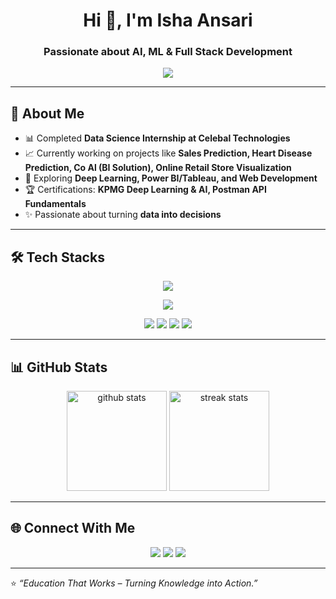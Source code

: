<h1 align="center">Hi 👋, I'm Isha Ansari</h1>
<h3 align="center"> Passionate about AI, ML & Full Stack Development</h3>

<p align="center">
  <img src="https://readme-typing-svg.herokuapp.com?size=22&duration=3000&color=F75C7E&center=true&vCenter=true&width=500&lines=Data+Science+Enthusiast;Full+Stack+Developer;AI+%26+ML+Learner;Always+Learning+New+Things" />
</p>

---

## 🚀 About Me  
- 📊 Completed **Data Science Internship at Celebal Technologies**  
- 📈 Currently working on projects like **Sales Prediction, Heart Disease Prediction, Co Al (BI Solution), Online Retail Store Visualization**  
- 🌱 Exploring **Deep Learning, Power BI/Tableau, and Web Development**  
- 🏆 Certifications: **KPMG Deep Learning & AI, Postman API Fundamentals**  
- ✨ Passionate about turning **data into decisions**  

---

## 🛠️ Tech Stacks  

<p align="center">
  <!-- Languages -->
  <img src="https://skillicons.dev/icons?i=python,cpp,html,css,js,mysql" />
</p>  

<p align="center">
  <!-- Tools & Frameworks -->
  <img src="https://skillicons.dev/icons?i=git,github,vscode" />
</p>

<p align="center">
  <!-- Data Science Tools -->
  <img src="https://img.shields.io/badge/-Pandas-150458?style=flat&logo=pandas&logoColor=white" />
  <img src="https://img.shields.io/badge/-NumPy-013243?style=flat&logo=numpy&logoColor=white" />
  <img src="https://img.shields.io/badge/-Matplotlib-005571?style=flat&logo=plotly&logoColor=white" />
  <img src="https://img.shields.io/badge/-ScikitLearn-F7931E?style=flat&logo=scikitlearn&logoColor=white" />
 
</p>

---

## 📊 GitHub Stats  

<p align="center">
  <img src="https://github-readme-stats.vercel.app/api?username=IshaAnsari77&show_icons=true&theme=radical" alt="github stats" height="160"/>
  <img src="https://github-readme-streak-stats.herokuapp.com/?user=IshaAnsari77&theme=radical" alt="streak stats" height="160"/>
</p>


---

## 🌐 Connect With Me  

<p align="center">
  <a href="mailto:ishaansari628@gmail.com"><img src="https://img.shields.io/badge/Email-D14836?style=for-the-badge&logo=gmail&logoColor=white"/></a>
  <a href="https://www.linkedin.com/in/isha-ansari"><img src="https://img.shields.io/badge/LinkedIn-0077B5?style=for-the-badge&logo=linkedin&logoColor=white"/></a>
  <a href="https://github.com/isha-ansari"><img src="https://img.shields.io/badge/GitHub-100000?style=for-the-badge&logo=github&logoColor=white"/></a>
</p>

---
⭐ *“Education That Works – Turning Knowledge into Action.”*  
